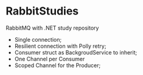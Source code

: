 # RabbitStudies
RabbitMQ with .NET study repository

- Single connection;
- Resilient connection with Polly retry;
- Consumer struct as BackgroudService to inherit;
- One Channel per Consumer
- Scoped Channel for the Producer;
